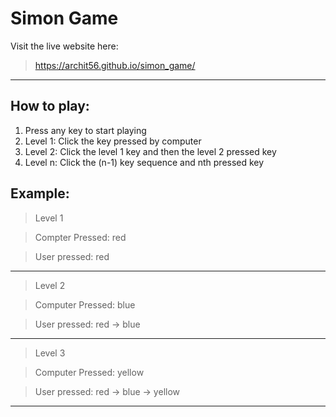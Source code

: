 # Simon Game

Visit the live website here:
>https://archit56.github.io/simon_game/
***

## How to play:
1. Press any key to start playing
2. Level 1: Click the key pressed by computer
3. Level 2: Click the level 1 key and then the level 2 pressed key
4. Level n: Click the (n-1) key sequence and nth pressed key

## Example:
>Level 1

>Compter Pressed: red

>User pressed: red
***
>Level 2

>Computer Pressed: blue

>User pressed: red -> blue
***
>Level 3

>Computer Pressed: yellow

>User pressed: red -> blue -> yellow
***
